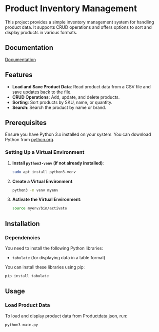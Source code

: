 

# Product Inventory Management

This project provides a simple inventory management system for handling product data. It supports CRUD operations and offers options to sort and display products in various formats.



## Documentation

[Documentation](https://linktodocumentation)

## Features

- **Load and Save Product Data**: Read product data from a CSV file and save updates back to the file.
- **CRUD Operations**: Add, update, and delete products.
- **Sorting**: Sort products by SKU, name, or quantity.
- **Search**: Search the product by name or brand.


## Prerequisites

Ensure you have Python 3.x installed on your system. You can download Python from [python.org](https://www.python.org/).

### Setting Up a Virtual Environment

1. **Install `python3-venv` (if not already installed)**:

    ```bash
    sudo apt install python3-venv
    ```

2. **Create a Virtual Environment**:

    ```bash
    python3 -m venv myenv
    ```

3. **Activate the Virtual Environment**:

    ```bash
    source myenv/bin/activate
    ```
## Installation


### Dependencies

You need to install the following Python libraries:

- `tabulate` (for displaying data in a table format)


You can install these libraries using pip:

```bash
pip install tabulate

```

## Usage

### Load Product Data

To load and display product data from Productdata.json, run:

```bash
python3 main.py
```
